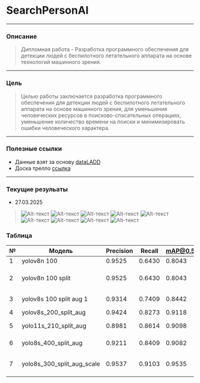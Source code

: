 # SearchPersonAI

---

### Описание
> Дипломная работа - Разработка программного обеспечения для детекции людей с беспилотного летательного аппарата на основе технологий машинного зрения.

---

### Цель
> Целью работы заключается разработка программного обеспечения для детекции людей с беспилотного летательного аппарата на основе машинного зрения, для уменьшения человеческих ресурсов в поисково-спасательных операциях, уменьшение количество времени на поиски и минимизировать ошибки человеческого характера.

---

### Полезные ссылки
 - Данные взят за основу [dataLADD](https://www.kaggle.com/datasets/mersico/lacmus-drone-dataset-ladd-v40)
 - Доска трелло [ссылка](https://trello.com/b/URGVZf3f/%D0%B4%D0%B8%D0%BF%D0%BB%D0%BE%D0%BC)

---

### Текущие резульаты
 - 27.03.2025
 > ![Alt-текст](./AI/imgResult/результат_1.png)
 > ![Alt-текст](./AI/Result/yolo8s_300_split_aug_scale/val/confusion_matrix_normalized.png)
 > ![Alt-текст](./AI/Result/yolo8s_300_split_aug_scale/val/confusion_matrix.png)
 > ![Alt-текст](./AI/Result/yolo8s_300_split_aug_scale/val/F1_curve.png)
 > ![Alt-текст](./AI/Result/yolo8s_300_split_aug_scale/val/P_curve.png)
 > ![Alt-текст](./AI/Result/yolo8s_300_split_aug_scale/val/PR_curve.png)
 > ![Alt-текст](./AI/Result/yolo8s_300_split_aug_scale/val/R_curve.png)
 > ![Alt-текст](./AI/Result/yolo8s_300_split_aug_scale/val/val_batch0_labels.jpg)
 > ![Alt-текст](./AI/Result/yolo8s_300_split_aug_scale/val/val_batch0_pred.jpg)


### Таблица

| № | Модель                    | Precision | Recall | mAP@0.5 | mAP@0.5:0.95 | Fitness | F1     | Комментарий                           |
|---|---------------------------|-----------|--------|---------|--------------|---------|--------|----------------------------------------|
| 1 | yolov8n 100               | 0.9525    | 0.6430 | 0.8043  | 0.5005       | 0.5309  | 0.7678 | -                                      |
| 2 | yolov8n 100 split         | 0.9525    | 0.6430 | 0.8043  | 0.5005       | 0.5309  | 0.7678 | Разбил картинки на части               |
| 3 | yolov8s 100 split aug 1  | 0.9314    | 0.7409 | 0.8442  | 0.6304       | 0.6518  | 0.8253 | Тестирование 11                        |
| 4 | yolov8s_200_split_aug    | 0.9424    | 0.8273 | 0.9118  | 0.6998       | 0.7210  | 0.8811 | -                                      |
| 5 | yolo11s_210_split_aug    | 0.8981    | 0.8614 | 0.9098  | 0.6907       | 0.7126  | 0.8794 | Аугментация: кол-во копий              |
| 6 | yolo8s_400_split_aug     | 0.9211    | 0.8409 | 0.9082  | 0.6915       | 0.7132  | 0.8792 | Аугментация: кол-во копий              |
| 7 | yolo8s_300_split_aug_scale | 0.9537  | 0.9103 | 0.9535  | 0.7310       | 0.7533  | 0.9315 | Увеличение рамок в 1.5 раза            |



<!-- ![Alt-текст](URL_изображения) -->

<!-- > Это цитата. -->

<!-- ```javascript
console.log('Hello, world!'); -->

<!-- ### Таблицы
Таблицы создаются с помощью вертикальных черт `|` и дефисов `-`:

```markdown
| Заголовок 1 | Заголовок 2 |
|-------------|-------------|
| Ячейка 1    | Ячейка 2    |
| Ячейка 3    | Ячейка 4    | -->
